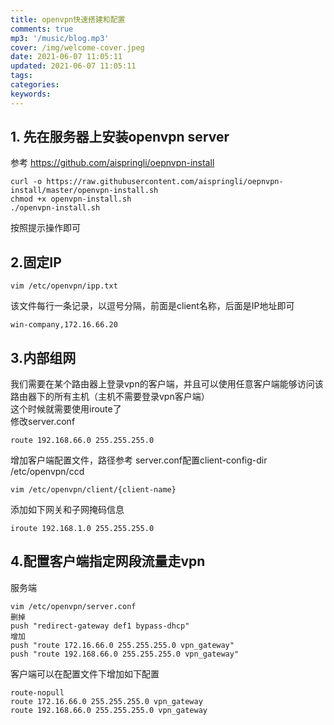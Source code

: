 ```yaml
---
title: openvpn快速搭建和配置
comments: true
mp3: '/music/blog.mp3'
cover: /img/welcome-cover.jpeg
date: 2021-06-07 11:05:11
updated: 2021-06-07 11:05:11
tags:
categories:
keywords:
---
```



## 1. 先在服务器上安装openvpn server

参考 https://github.com/aispringli/oepnvpn-install
```
curl -o https://raw.githubusercontent.com/aispringli/oepnvpn-install/master/openvpn-install.sh
chmod +x openvpn-install.sh
./openvpn-install.sh
```
按照提示操作即可

## 2.固定IP
```
vim /etc/openvpn/ipp.txt
```
该文件每行一条记录，以逗号分隔，前面是client名称，后面是IP地址即可
```
win-company,172.16.66.20
```

## 3.内部组网
我们需要在某个路由器上登录vpn的客户端，并且可以使用任意客户端能够访问该路由器下的所有主机（主机不需要登录vpn客户端）  
这个时候就需要使用iroute了  
修改server.conf
```
route 192.168.66.0 255.255.255.0
```
增加客户端配置文件，路径参考 server.conf配置client-config-dir /etc/openvpn/ccd
```
vim /etc/openvpn/client/{client-name}
```
添加如下网关和子网掩码信息
```
iroute 192.168.1.0 255.255.255.0
```

## 4.配置客户端指定网段流量走vpn
服务端
```
vim /etc/openvpn/server.conf
删掉  
push "redirect-gateway def1 bypass-dhcp"
增加
push "route 172.16.66.0 255.255.255.0 vpn_gateway"
push "route 192.168.66.0 255.255.255.0 vpn_gateway"
```
客户端可以在配置文件下增加如下配置
```
route-nopull
route 172.16.66.0 255.255.255.0 vpn_gateway
route 192.168.66.0 255.255.255.0 vpn_gateway
```